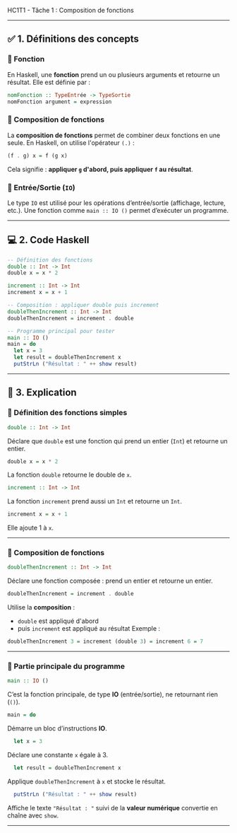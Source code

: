 HC1T1 - Tâche 1 : Composition de fonctions

---

## ✅ 1. Définitions des concepts

### 🔹 Fonction

En Haskell, une **fonction** prend un ou plusieurs arguments et retourne un résultat. Elle est définie par :

```haskell
nomFonction :: TypeEntrée -> TypeSortie
nomFonction argument = expression
```

### 🔹 Composition de fonctions

La **composition de fonctions** permet de combiner deux fonctions en une seule.
En Haskell, on utilise l'opérateur `(.)` :

```haskell
(f . g) x = f (g x)
```

Cela signifie : **appliquer `g` d'abord, puis appliquer `f` au résultat**.

### 🔹 Entrée/Sortie (`IO`)

Le type `IO` est utilisé pour les opérations d’entrée/sortie (affichage, lecture, etc.). Une fonction comme `main :: IO ()` permet d’exécuter un programme.

---

## 💻 2. Code Haskell

```haskell
-- Définition des fonctions
double :: Int -> Int
double x = x * 2

increment :: Int -> Int
increment x = x + 1

-- Composition : appliquer double puis increment
doubleThenIncrement :: Int -> Int
doubleThenIncrement = increment . double

-- Programme principal pour tester
main :: IO ()
main = do
  let x = 3
  let result = doubleThenIncrement x
  putStrLn ("Résultat : " ++ show result)
```

---

## 📘 3. Explication 

### 🔸 Définition des fonctions simples

```haskell
double :: Int -> Int
```

Déclare que `double` est une fonction qui prend un entier (`Int`) et retourne un entier.

```haskell
double x = x * 2
```

La fonction `double` retourne le double de `x`.

```haskell
increment :: Int -> Int
```

La fonction `increment` prend aussi un `Int` et retourne un `Int`.

```haskell
increment x = x + 1
```

Elle ajoute 1 à `x`.

---

### 🔸 Composition de fonctions

```haskell
doubleThenIncrement :: Int -> Int
```

Déclare une fonction composée : prend un entier et retourne un entier.

```haskell
doubleThenIncrement = increment . double
```

Utilise la **composition** :

* `double` est appliqué d'abord
* puis `increment` est appliqué au résultat
  Exemple :

```haskell
doubleThenIncrement 3 = increment (double 3) = increment 6 = 7
```

---

### 🔸 Partie principale du programme

```haskell
main :: IO ()
```

C’est la fonction principale, de type **IO** (entrée/sortie), ne retournant rien (`()`).

```haskell
main = do
```

Démarre un bloc d’instructions **IO**.

```haskell
  let x = 3
```

Déclare une constante `x` égale à 3.

```haskell
  let result = doubleThenIncrement x
```

Applique `doubleThenIncrement` à `x` et stocke le résultat.

```haskell
  putStrLn ("Résultat : " ++ show result)
```

Affiche le texte `"Résultat : "` suivi de la **valeur numérique** convertie en chaîne avec `show`.

---


